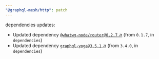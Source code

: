 ```yaml
---
"@graphql-mesh/http": patch
---
```

dependencies updates:
  - Updated dependency [`@whatwg-node/router@0.2.7` ↗︎](https://www.npmjs.com/package/@whatwg-node/router/v/0.2.7) (from `0.1.7`, in `dependencies`)
  - Updated dependency [`graphql-yoga@3.5.1` ↗︎](https://www.npmjs.com/package/graphql-yoga/v/3.5.1) (from `3.4.0`, in `dependencies`)
